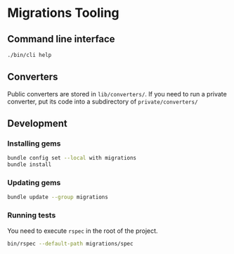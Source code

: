 # Migrations Tooling

## Command line interface

```bash
./bin/cli help
```

## Converters

Public converters are stored in `lib/converters/`.
If you need to run a private converter, put its code into a subdirectory of `private/converters/`

## Development

### Installing gems

```bash
bundle config set --local with migrations
bundle install
```

### Updating gems

```bash
bundle update --group migrations
```

### Running tests

You need to execute `rspec` in the root of the project.

```bash
bin/rspec --default-path migrations/spec
```
